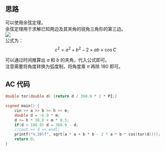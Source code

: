 ## 思路

可以使用余弦定理。  
余弦定理用于求解已知两边及其夹角的锐角三角形的第三边。  
![](https://cdn.luogu.com.cn/upload/image_hosting/kqoj01x2.png)  
公式为：
$$c^2 = a^2 + b^2 - 2 \times ab \times \cos C$$

可以通过时间推算出 $a$ 和 $b$ 的夹角，代入公式即可。  
注意需要将角度转换为弧度制，将角度乘 $\pi$ 再除 $180$ 即可。

## AC 代码

```cpp
double tor(double d) {return d / 360.0 * 2 * PI;}
 
signed main() {
	cin >> a >> b >> h >> m;
	double d = -6.0 * m;
	d += h * 30.0 + m * 0.5;
	if(d > 180.0) d = 360.0 - d;
	//cout << d << endl;
	printf("%.20lf", sqrt(a * a + b * b - 2 * a * b * cos(tor(d))));
	return 0;
}
```